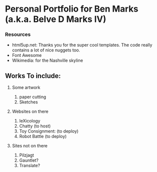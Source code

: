 # Personal Portfolio for Ben Marks (a.k.a. Belve D Marks IV)

### Resources
- html5up.net: Thanks you for the super cool templates. The code really 
contains a lot of nice nuggets too.
- Font Awesome
- Wikimedia: for the Nashville skyline

## Works To include:

1. Some artwork
    1. paper cutting
    1. Sketches
    
1. Websites on there
    1. leXicology
    1. Chatty (to host)
    1. Toy Consignment: (to deploy)
    1. Robot Battle (to deploy)
    
1. Sites not on there
    1. Pilzjagt
    1. Gauntlet?
    1. Translate?